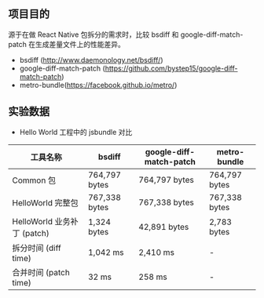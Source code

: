 ## 项目目的

源于在做 React Native 包拆分的需求时，比较 bsdiff 和 google-diff-match-patch 在生成差量文件上的性能差异。

- bsdiff (http://www.daemonology.net/bsdiff/)
- google-diff-match-patch (https://github.com/bystep15/google-diff-match-patch)
- metro-bundle(https://facebook.github.io/metro/)

## 实验数据

- Hello World 工程中的 jsbundle 对比

| 工具名称                    | bsdiff        | google-diff-match-patch | metro-bundle  |
| --------------------------- | ------------- | ----------------------- | ------------- |
| Common 包                   | 764,797 bytes | 764,797 bytes           | 764,797 bytes |
| HelloWorld 完整包           | 767,338 bytes | 767,338 bytes           | 767,338 bytes |
| HelloWorld 业务补丁 (patch) | 1,324 bytes   | 42,891 bytes            | 2,783 bytes   |
| 拆分时间 (diff time)        | 1,042 ms      | 2,410 ms                | -             |
| 合并时间 (patch time)       | 32 ms         | 258 ms                  | -             |
